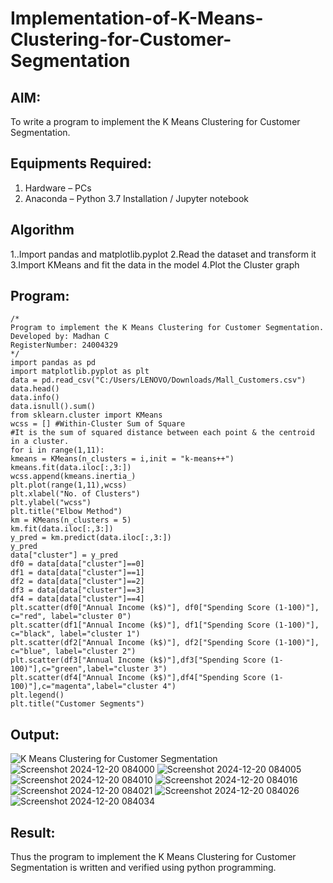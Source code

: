 # Implementation-of-K-Means-Clustering-for-Customer-Segmentation

## AIM:
To write a program to implement the K Means Clustering for Customer Segmentation.

## Equipments Required:
1. Hardware – PCs
2. Anaconda – Python 3.7 Installation / Jupyter notebook

## Algorithm
1..Import pandas and matplotlib.pyplot
2.Read the dataset and transform it
3.Import KMeans and fit the data in the model
4.Plot the Cluster graph
## Program:
```
/*
Program to implement the K Means Clustering for Customer Segmentation.
Developed by: Madhan C
RegisterNumber: 24004329  
*/
import pandas as pd
import matplotlib.pyplot as plt
data = pd.read_csv("C:/Users/LENOVO/Downloads/Mall_Customers.csv")
data.head()
data.info()
data.isnull().sum()
from sklearn.cluster import KMeans
wcss = [] #Within-Cluster Sum of Square
#It is the sum of squared distance between each point & the centroid in a cluster.
for i in range(1,11):
kmeans = KMeans(n_clusters = i,init = "k-means++")
kmeans.fit(data.iloc[:,3:])
wcss.append(kmeans.inertia_)
plt.plot(range(1,11),wcss)
plt.xlabel("No. of Clusters")
plt.ylabel("wcss")
plt.title("Elbow Method")
km = KMeans(n_clusters = 5)
km.fit(data.iloc[:,3:])
y_pred = km.predict(data.iloc[:,3:])
y_pred
data["cluster"] = y_pred
df0 = data[data["cluster"]==0]
df1 = data[data["cluster"]==1]
df2 = data[data["cluster"]==2]
df3 = data[data["cluster"]==3]
df4 = data[data["cluster"]==4]
plt.scatter(df0["Annual Income (k$)"], df0["Spending Score (1-100)"], c="red", label="cluster 0")
plt.scatter(df1["Annual Income (k$)"], df1["Spending Score (1-100)"], c="black", label="cluster 1")
plt.scatter(df2["Annual Income (k$)"], df2["Spending Score (1-100)"], c="blue", label="cluster 2")
plt.scatter(df3["Annual Income (k$)"],df3["Spending Score (1-100)"],c="green",label="cluster 3")
plt.scatter(df4["Annual Income (k$)"],df4["Spending Score (1-100)"],c="magenta",label="cluster 4")
plt.legend()
plt.title("Customer Segments")
```

## Output:
![K Means Clustering for Customer Segmentation](sam.png)
![Screenshot 2024-12-20 084000](https://github.com/user-attachments/assets/61d91596-f135-4ee7-a03e-d50a1b237664)
![Screenshot 2024-12-20 084005](https://github.com/user-attachments/assets/aeba4d23-45cd-417a-8355-06765c128748)
![Screenshot 2024-12-20 084010](https://github.com/user-attachments/assets/ef0172c1-be77-4260-a923-acd05baa11be)
![Screenshot 2024-12-20 084016](https://github.com/user-attachments/assets/6c6d7fe2-54c0-4c44-9287-f3382d0c394e)
![Screenshot 2024-12-20 084021](https://github.com/user-attachments/assets/6bb29dc2-060c-4831-9ad7-d42a9999f43c)
![Screenshot 2024-12-20 084026](https://github.com/user-attachments/assets/d2867af3-d123-4c27-ba44-5a7a944ff2c4)
![Screenshot 2024-12-20 084034](https://github.com/user-attachments/assets/8525ec99-f741-4e00-bad9-a24d71cd904c)
## Result:
Thus the program to implement the K Means Clustering for Customer Segmentation is written and verified using python programming.
